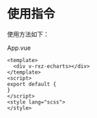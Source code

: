 # 使用指令

使用方法如下：

App.vue

```
<template>
  <div v-rxz-echarts></div>
</template>
<script>
export default {
}
</script>
<style lang="scss">
</style>
```